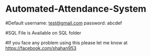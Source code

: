 # Automated-Attendance-System

#Default 
username: test@gmail.com
password: abcdef

#SQL File is Available on SQL folder


#If you face any problem using this please let me know at https://facebook.com/shahan953